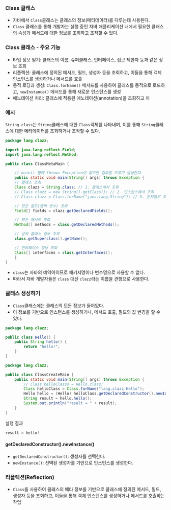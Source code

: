 ### Class 클래스
- 자바에서 `Class`클래스는 클래스의 정보(메타데이터)를 다루는데 사용된다. 
- `Class` 클래스를 통해 개발자는 실행 중인 자바 애플리케이션 내에서 필요한 클래스의 속성과 메서드에 대한 정보를 조회하고 조작할 수 있다.

### Class 클래스 - 주요 기능
- 타입 정보 얻기: 클래스의 이름, 슈퍼클래스, 인터페이스, 접근 제한자 등과 같은 정보 조회
- 리플렉션: 클래스에 정의된 메서드, 필드, 생성자 등을 조회하고, 이들을 통해 객체 인스턴스를 생성하거나 메서드를 호출
- 동적 로딩과 생성: `Class.forName()` 메서드를 사용하여 클래스를 동적으로 로드하고, `newInstance()` 메서드를 통해 새로운 인스턴스를 생성
- 애노테이션 처리: 클래스에 적용된 애노테이션(annotation)을 조회하고 처

### 예시
`String.class`는 `String`클래스에 대한 `Class`객체를 나타내며, 이를 통해 `String`클래스에 대한 메타데이터를 조회하거나 조작할 수 있다.

``` java
package lang.clazz;

import java.lang.reflect.Field;
import java.lang.reflect.Method;

public class ClassMetaMain {

    // main() 옆에 throws Exception이 없으면 컴파일 오류가 발생한다.
    public static void main(String[] args) throws Exception {
    // 클래스 조회
    Class clazz = String.class; // 1. 클래스에서 조회
    // Class clazz = new String().getClass(); // 2. 인스턴스에서 조회
    // Class clazz = Class.forName("java.lang.String"); // 3. 문자열로 조회

    // 모든 필드(멤버 변수) 조회
    Field[] fields = clazz.getDeclaredFields();

    // 모든 메서드 조회
    Method[] methods = class.getDeclaredMethods();

    // 상위 클래스 정보 조희
    class.getSuperclass().getName();

    // 인터페이스 정보 조회
    Class[] interfaces = class.getInterfaces();
    }
}
```

* `class`는 자바의 예약어이므로 패키지명이나 변수명으로 사용할 수 없다. 
* 따라서 자바 개발자들은 `class` 대신 `clazz`라는 이름을 관행으로 사용한다.

### 클래스 생성하기
- `Class`클래스에는 클래스의 모든 정보가 들어있다.
- 이 정보를 기반으로 인스턴스를 생성하거나, 메서드 호출, 필드의 값 변경을 할 수 있다.

``` java
package lang.clazz;

public class Hello() {
    public String hello() {
        return "hello!";
    }
}
```

``` java
package lang.clazz;

public class ClassCreateMain {
    public static void main(String[] args) throws Exception {
        // Class helloClasss = Hello.class;
        Class helloClass = Class.forName("lang.clazz.Hello");
        Hello hello = (Hello) helloClass.getDeclaredConstructor().newInstance();
        String result = hello.hello();
        System.out.println("result = " + result);
    }
}
```
실행 결과
``` java
result = hello!
```

#### getDeclaredConstructor().newInstance()
- `getDeclaredConstructor()`: 생성자를 선택한다.
- `newInstance()`: 선택된 생성자를 기반으로 인스턴스를 생성한다.

### 리플렉션(Reflection)
- `Class`를 사용하여 클래스의 메타 정보를 기반으로 클래스에 정의된 메서드, 필드, 생성자 등을 조회하고, 이들을 통해 객체 인스턴스를 생성하거나 메서드를 호출하는 작업
